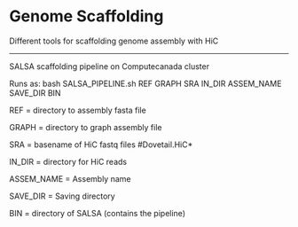 # Genome Scaffolding

Different tools for scaffolding genome assembly with HiC
_________________________________________________________

SALSA scaffolding pipeline on Computecanada cluster


Runs as:
bash SALSA_PIPELINE.sh REF GRAPH SRA IN_DIR ASSEM_NAME SAVE_DIR BIN



REF = directory to assembly fasta file

GRAPH = directory to graph assembly file

SRA = basename of HiC fastq files #Dovetail.HiC*

IN_DIR = directory for HiC reads

ASSEM_NAME = Assembly name

SAVE_DIR = Saving directory

BIN = directory of SALSA (contains the pipeline)
